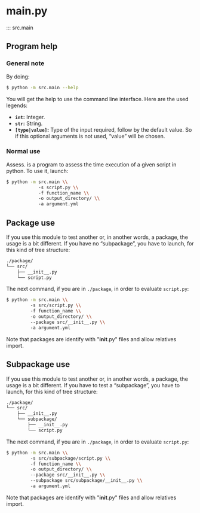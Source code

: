 # main.py

::: src.main

## Program help

### General note

By doing:

```sh
$ python -m src.main --help
```

You will get the help to use the command line interface. Here are the used legends:

- **`int`:** Integer.
- **`str`:** String.
- **`[type|value]`:** Type of the input required, follow by the default value. So if this optional arguments is not used, “value” will be chosen.


### Normal use

Assess. is a program to assess the time execution of a given script in python. To use it, launch:

```sh
$ python -m src.main \\
            -s script.py \\
            -f function_name \\
            -o output_directory/ \\
            -a argument.yml
```

## Package use


If you use this module to test another or, in another words, a package, the usage is a bit different. If you have no “subpackage”, you have to launch, for this kind of tree structure:

```sh
./package/
└── src/
    ├── __init__.py
    └── script.py
```

The next command, if you are in `./package`, in order to evaluate `script.py`:

```sh
$ python -m src.main \\
         -s src/script.py \\
         -f function_name \\
         -o output_directory/ \\
         --package src/__init__.py \\
         -a argument.yml
```

Note that packages are identify with "__init__.py" files and allow relatives import.

## Subpackage use

If you use this module to test another or, in another words, a package, the usage is a bit different. If you have to test a “subpackage”, you have to launch, for this kind of tree structure:

```sh
./package/
└── src/
    ├── __init__.py
    └── subpackage/
        ├── __init__.py
        └── script.py
```

The next command, if you are in `./package`, in order to evaluate `script.py`:


```sh
$ python -m src.main \\
         -s src/subpackage/script.py \\
         -f function_name \\
         -o output_directory/ \\
         --package src/__init__.py \\
         --subpackage src/subpackage/__init__.py \\
         -a argument.yml
```

Note that packages are identify with "__init__.py" files and allow relatives import.
